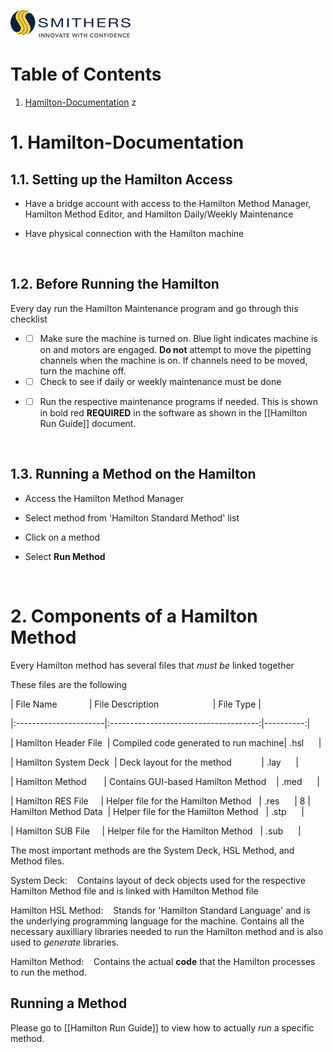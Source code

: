 ![](Smithers_Logo.png)

  
  # Table of Contents
  1. [Hamilton-Documentation]()
  z
  
# 1. Hamilton-Documentation


## 1.1. Setting up the Hamilton Access

  

- Have a bridge account with access to the Hamilton Method Manager, Hamilton Method Editor, and Hamilton Daily/Weekly Maintenance

  

- Have physical connection with the Hamilton machine

  

<p>&nbsp;</p>

  

## 1.2. Before Running the Hamilton

Every day run the Hamilton Maintenance program and go through this checklist

* - [ ] Make sure the machine is turned on. Blue light indicates machine is on and motors are engaged. **Do not** attempt to move the pipetting channels when the machine is on. If channels need to be moved, turn the machine off.

* - [ ] Check to see if daily or weekly maintenance must be done

* - [ ] Run the respective maintenance programs if needed. This is shown in bold red **REQUIRED** in the software as shown in the [[Hamilton Run Guide]] document.

  
  

<p>&nbsp;</p>

  

## 1.3. Running a Method on the Hamilton

  

- Access the Hamilton Method Manager

- Select method from 'Hamilton Standard Method' list

- Click on a method

- Select **Run Method**

  

<p>&nbsp;</p>

  

# 2. Components of a Hamilton Method

  

Every Hamilton method has several files that *must be* linked together

  

These files are the following

  

| File Name             | File Description                      | File Type |

|:----------------------|:-------------------------------------:|----------:|

| Hamilton Header File  | Compiled code generated to run machine| .hsl      |

| Hamilton System Deck  | Deck layout for the method            | .lay      |

| Hamilton Method       | Contains GUI-based Hamilton Method    | .med      |

| Hamilton RES File     | Helper file for the Hamilton Method   | .res      |
8
| Hamilton Method Data  | Helper file for the Hamilton Method   | .stp      |

| Hamilton SUB File     | Helper file for the Hamilton Method   | .sub      |

  

The most important methods are the System Deck, HSL Method, and Method files.

<p>

System Deck:    Contains layout of deck objects used for the respective Hamilton Method file and is linked with Hamilton Method file

  

Hamilton HSL Method:    Stands for 'Hamilton Standard Language' and is the underlying programming language for the machine. Contains all the necessary auxilliary libraries needed to run the Hamilton method and is also used to *generate* libraries.

  

Hamilton Method:    Contains the actual **code** that the Hamilton processes to run the method.
	
	

## Running a Method
	
Please go to [[Hamilton Run Guide]] to view how to actually *run* a specific method.